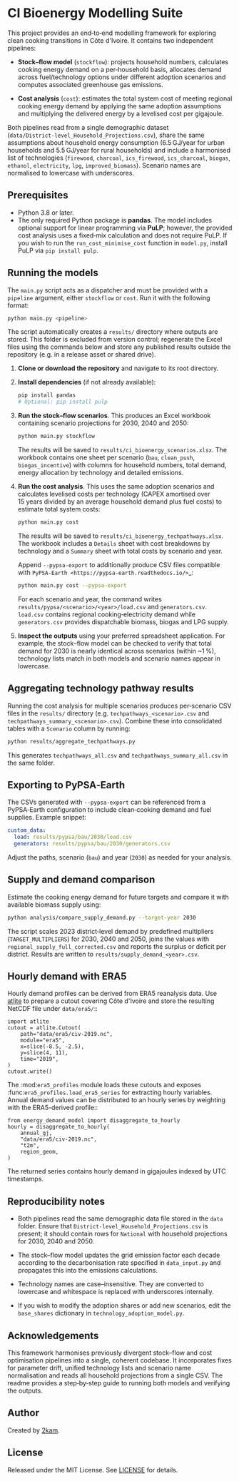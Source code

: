# CI Bioenergy Modelling Suite

This project provides an end‑to‑end modelling framework for exploring
clean cooking transitions in Côte d'Ivoire. It contains two
independent pipelines:

* **Stock–flow model** (`stockflow`): projects household numbers,
  calculates cooking energy demand on a per‑household basis, allocates
  demand across fuel/technology options under different adoption
  scenarios and computes associated greenhouse gas emissions.

* **Cost analysis** (`cost`): estimates the total system cost of
  meeting regional cooking energy demand by applying the same
  adoption assumptions and multiplying the delivered energy by a
  levelised cost per gigajoule.

Both pipelines read from a single demographic dataset
(`data/District‑level_Household_Projections.csv`), share the same
assumptions about household energy consumption (6.5 GJ/year for urban
households and 5.5 GJ/year for rural households) and include a
harmonised list of technologies (`firewood`, `charcoal`,
`ics_firewood`, `ics_charcoal`, `biogas`, `ethanol`, `electricity`,
`lpg`, `improved_biomass`). Scenario names are normalised to lowercase
with underscores.

## Prerequisites

* Python 3.8 or later.
* The only required Python package is **pandas**. The model includes
  optional support for linear programming via **PuLP**; however, the
  provided cost analysis uses a fixed‑mix calculation and does not
  require PuLP. If you wish to run the `run_cost_minimise_cost` function
  in `model.py`, install PuLP via `pip install pulp`.

## Running the models

The `main.py` script acts as a dispatcher and must be provided with a
`pipeline` argument, either `stockflow` or `cost`. Run it with the
following format:

```bash
python main.py <pipeline>
```

The script automatically creates a `results/` directory where outputs
are stored. This folder is excluded from version control; regenerate the
Excel files using the commands below and store any published results
outside the repository (e.g. in a release asset or shared drive).

1. **Clone or download the repository** and navigate to its root
   directory.

2. **Install dependencies** (if not already available):

   ```bash
   pip install pandas
   # Optional: pip install pulp
   ```

3. **Run the stock–flow scenarios**. This produces an Excel workbook
   containing scenario projections for 2030, 2040 and 2050:

   ```bash
   python main.py stockflow
   ```

   The results will be saved to `results/ci_bioenergy_scenarios.xlsx`. The
   workbook contains one sheet per scenario (`bau`, `clean_push`,
   `biogas_incentive`) with columns for household numbers, total
   demand, energy allocation by technology and detailed emissions.

4. **Run the cost analysis**. This uses the same adoption scenarios
   and calculates levelised costs per technology (CAPEX amortised
   over 15 years divided by an average household demand plus fuel
   costs) to estimate total system costs:

   ```bash
   python main.py cost
   ```

   The results will be saved to `results/ci_bioenergy_techpathways.xlsx`.
   The workbook includes a `Details` sheet with cost breakdowns by
   technology and a `Summary` sheet with total costs by scenario and
   year.

   Append ``--pypsa-export`` to additionally produce CSV files
   compatible with `PyPSA‑Earth <https://pypsa-earth.readthedocs.io/>`_:

   ```bash
   python main.py cost --pypsa-export
   ```

   For each scenario and year, the command writes
   ``results/pypsa/<scenario>/<year>/load.csv`` and
   ``generators.csv``. ``load.csv`` contains regional
   cooking‑electricity demand while ``generators.csv`` provides
   dispatchable biomass, biogas and LPG supply.

5. **Inspect the outputs** using your preferred spreadsheet
   application. For example, the stock–flow model can be checked to
   verify that total demand for 2030 is nearly identical across
   scenarios (within ~1 %), technology lists match in both models and
   scenario names appear in lowercase.

## Aggregating technology pathway results

Running the cost analysis for multiple scenarios produces per‑scenario
CSV files in the `results/` directory (e.g.
`techpathways_<scenario>.csv` and `techpathways_summary_<scenario>.csv`).
Combine these into consolidated tables with a `Scenario` column by
running:

```bash
python results/aggregate_techpathways.py
```

This generates `techpathways_all.csv` and
`techpathways_summary_all.csv` in the same folder.

## Exporting to PyPSA‑Earth

The CSVs generated with ``--pypsa-export`` can be referenced from a
PyPSA‑Earth configuration to include clean‑cooking demand and fuel
supplies. Example snippet:

```yaml
custom_data:
  load: results/pypsa/bau/2030/load.csv
  generators: results/pypsa/bau/2030/generators.csv
```

Adjust the paths, scenario (``bau``) and year (``2030``) as needed for
your analysis.

## Supply and demand comparison

Estimate the cooking energy demand for future targets and compare it
with available biomass supply using:

```bash
python analysis/compare_supply_demand.py --target-year 2030
```

The script scales 2023 district‑level demand by predefined multipliers
(`TARGET_MULTIPLIERS`) for 2030, 2040 and 2050, joins the values with
`regional_supply_full_corrected.csv` and reports the surplus or deficit
per district. Results are written to `results/supply_demand_<year>.csv`.

## Hourly demand with ERA5

Hourly demand profiles can be derived from ERA5 reanalysis data. Use
[atlite](https://github.com/PyPSA/atlite) to prepare a cutout covering
Côte d'Ivoire and store the resulting NetCDF file under
``data/era5/``::

    import atlite
    cutout = atlite.Cutout(
        path="data/era5/civ-2019.nc",
        module="era5",
        x=slice(-8.5, -2.5),
        y=slice(4, 11),
        time="2019",
    )
    cutout.write()

The :mod:`era5_profiles` module loads these cutouts and exposes
:func:`era5_profiles.load_era5_series` for extracting hourly variables.
Annual demand values can be distributed to an hourly series by weighting
with the ERA5-derived profile::

    from energy_demand_model import disaggregate_to_hourly
    hourly = disaggregate_to_hourly(
        annual_gj,
        "data/era5/civ-2019.nc",
        "t2m",
        region_geom,
    )

The returned series contains hourly demand in gigajoules indexed by
UTC timestamps.

## Reproducibility notes

* Both pipelines read the same demographic data file stored in the
  `data` folder. Ensure that `District‑level_Household_Projections.csv`
  is present; it should contain rows for `National` with household
  projections for 2030, 2040 and 2050.

* The stock–flow model updates the grid emission factor each decade
  according to the decarbonisation rate specified in
  `data_input.py` and propagates this into the emissions
  calculations.

* Technology names are case–insensitive. They are converted to
  lowercase and whitespace is replaced with underscores internally.

* If you wish to modify the adoption shares or add new scenarios,
  edit the `base_shares` dictionary in `technology_adoption_model.py`.

## Acknowledgements

This framework harmonises previously divergent stock–flow and cost
optimisation pipelines into a single, coherent codebase. It
incorporates fixes for parameter drift, unified technology lists and
scenario name normalisation and reads all household projections from a
single CSV. The readme provides a step‑by‑step guide to running both
models and verifying the outputs.

## Author

Created by [2kam](https://github.com/2kam).

## License

Released under the MIT License. See [LICENSE](LICENSE) for details.

